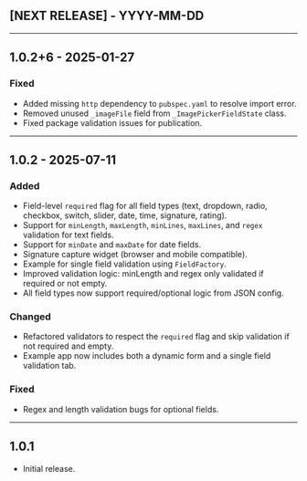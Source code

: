 ## [NEXT RELEASE] - YYYY-MM-DD

---

## 1.0.2+6 - 2025-01-27
### Fixed
- Added missing `http` dependency to `pubspec.yaml` to resolve import error.
- Removed unused `_imageFile` field from `_ImagePickerFieldState` class.
- Fixed package validation issues for publication.

---

## 1.0.2 - 2025-07-11
### Added
- Field-level `required` flag for all field types (text, dropdown, radio, checkbox, switch, slider, date, time, signature, rating).
- Support for `minLength`, `maxLength`, `minLines`, `maxLines`, and `regex` validation for text fields.
- Support for `minDate` and `maxDate` for date fields.
- Signature capture widget (browser and mobile compatible).
- Example for single field validation using `FieldFactory`.
- Improved validation logic: minLength and regex only validated if required or not empty.
- All field types now support required/optional logic from JSON config.

### Changed
- Refactored validators to respect the `required` flag and skip validation if not required and empty.
- Example app now includes both a dynamic form and a single field validation tab.

### Fixed
- Regex and length validation bugs for optional fields.

---

## 1.0.1

* Initial release.
